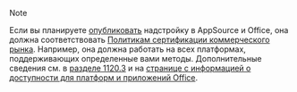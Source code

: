> [!NOTE]
> Если вы планируете [опубликовать](../publish/publish.md) надстройку в AppSource и Office, она должна соответствовать [Политикам сертификации коммерческого рынка](/legal/marketplace/certification-policies). Например, она должна работать на всех платформах, поддерживающих определенные вами методы. Дополнительные сведения см. в [разделе 1120.3](/legal/marketplace/certification-policies#11203-functionality) и на [странице с информацией о доступности для платформ и приложений Office](../overview/office-add-in-availability.md).